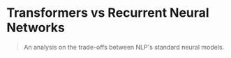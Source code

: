 # Transformers vs Recurrent Neural Networks
> An analysis on the trade-offs between NLP's standard neural models.
